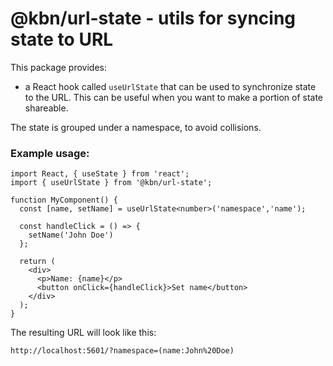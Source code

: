 # @kbn/url-state - utils for syncing state to URL

This package provides:

- a React hook called `useUrlState` that can be used to synchronize state to the URL. This can be useful when you want to make a portion of state shareable.

The state is grouped under a namespace, to avoid collisions.

### Example usage:

```
import React, { useState } from 'react';
import { useUrlState } from '@kbn/url-state';

function MyComponent() {
  const [name, setName] = useUrlState<number>('namespace','name');

  const handleClick = () => {
    setName('John Doe')
  };

  return (
    <div>
      <p>Name: {name}</p>
      <button onClick={handleClick}>Set name</button>
    </div>
  );
}
```

The resulting URL will look like this:

```
http://localhost:5601/?namespace=(name:John%20Doe)
```

